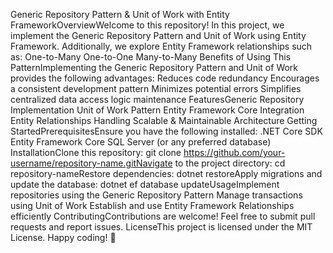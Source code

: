 Generic Repository Pattern & Unit of Work with Entity FrameworkOverviewWelcome to this repository! In this project, we implement the Generic Repository Pattern and Unit of Work using Entity Framework. Additionally, we explore Entity Framework relationships such as:
One-to-Many
One-to-One
Many-to-Many
Benefits of Using This PatternImplementing the Generic Repository Pattern and Unit of Work provides the following advantages:
Reduces code redundancy
Encourages a consistent development pattern
Minimizes potential errors
Simplifies centralized data access logic maintenance
FeaturesGeneric Repository Implementation
Unit of Work Pattern
Entity Framework Core Integration
Entity Relationships Handling
Scalable & Maintainable Architecture
Getting StartedPrerequisitesEnsure you have the following installed:
.NET Core SDK
Entity Framework Core
SQL Server (or any preferred database)
InstallationClone this repository:
git clone https://github.com/your-username/repository-name.gitNavigate to the project directory:
cd repository-nameRestore dependencies:
dotnet restoreApply migrations and update the database:
dotnet ef database updateUsageImplement repositories using the Generic Repository Pattern
Manage transactions using Unit of Work
Establish and use Entity Framework Relationships efficiently
ContributingContributions are welcome! Feel free to submit pull requests and report issues.
LicenseThis project is licensed under the MIT License.
Happy coding! 🚀
